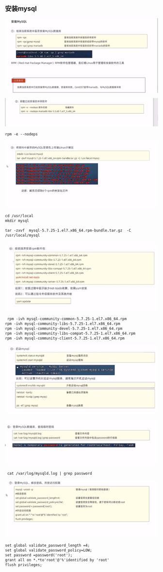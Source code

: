 ## 安装mysql

![](img/Snipaste_2023-04-04_11-41-23.png)

![](img/Snipaste_2023-04-04_11-41-47.png)



```
rpm -e --nodeps 
```



![](img/Snipaste_2023-04-05_19-07-05.png)

```
cd /usr/local
mkdir mysql

tar -zxvf  mysql-5.7.25-1.el7.x86_64.rpm-bundle.tar.gz  -C /usr/local/mysql
```

![](img/Snipaste_2023-04-05_19-07-27.png)



```
 rpm -ivh mysql-community-common-5.7.25-1.el7.x86_64.rpm
rpm -ivh mysql-community-libs-5.7.25-1.el7.x86_64.rpm
rpm -ivh mysql-community-devel-5.7.25-1.el7.x86_64.rpm
rpm -ivh mysql-community-libs-compat-5.7.25-1.el7.x86_64.rpm
rpm -ivh mysql-community-client-5.7.25-1.el7.x86_64.rpm
```



![](img/Snipaste_2023-04-05_19-11-00.png)



![](img/Snipaste_2023-04-24_12-18-34.png)

```
 cat /var/log/mysqld.log | grep password

```

![](img/Snipaste_2023-04-05_19-12-21.png)

```
set global validate_password_length =4; 
set global validate_password_policy=LOW;
set password =password('root');
grant all on *.*to'root'@'%'identified by 'root'
flush privileges;
```

